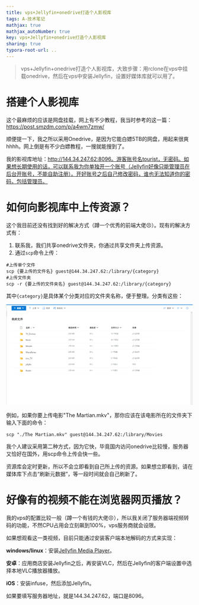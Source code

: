 ```yaml
---
title: vps+Jellyfin+onedrive打造个人影视库
tags: A-技术笔记
mathjax: true
mathjax_autoNumber: true
key: vps+Jellyfin+onedrive打造个人影视库
sharing: true
typora-root-url: ..
---
```


> vps+Jellyfin+onedrive打造个人影视库，大致步骤：用rclone在vps中挂载onedrive，然后在vps中安装Jellyfin，设置好媒体库就可以用了。

<!--more-->

# 搭建个人影视库

这个最麻烦的应该是网盘挂载，网上有不少教程，我当时参考的这一篇：https://post.smzdm.com/p/a4wm7zmw/

顺便提一下，我之所以采用Onedrive，是因为它能白嫖5TB的网盘，用起来很爽hhhh。网上倒是有不少白嫖教程，一搜就能搜到了。

我的影视库地址：http://144.34.247.62:8096。游客账号名tourist，无密码。如果想长期使用的话，可以联系我为你单独开一个账号（Jellyfin好像只能管理员在后台开账号，不能自助注册）。开好账号之后自己修改密码，谁也无法知道你的密码，包括管理员。

# 如何向影视库中上传资源？

这个我目前还没有找到好的解决方式（蹲一个优秀的前端大佬😣）。现有的解决方式有：

1. 联系我，我们共享onedrive文件夹，你通过共享文件夹上传资源。
2. 通过`scp`命令上传：

``` shell
#上传单个文件
scp {要上传的文件名} guest@144.34.247.62:/library/{category}
#上传文件夹
scp -r {要上传的文件夹名} guest@144.34.247.62:/library/{category}
```

其中`{category}`是具体某个分类对应的文件夹名称，便于整理。分类有这些：

![Jellyfin1](../assets/images/VPS/Jellyfin1.png)

例如，如果你要上传电影"The Martian.mkv"，那你应该在该电影所在的文件夹下输入下面的命令：

```shell
scp "./The Martian.mkv" guest@144.34.247.62:/library/Movies
```

我个人建议采用第二种方式，因为它快，毕竟国内访问onedrive比较慢，服务器又恰好在国外，用scp命令上传会快一些。

资源库会定时更新，所以不会立即看到自己所上传的资源。如果想立即看到，请在媒体库下点击“刷新元数据”，等一段时间就会自己刷新了。

# 好像有的视频不能在浏览器网页播放？

我的vps的配置比较一般（蹲一个有钱的大佬😣），所以我关闭了服务器端视频转码的功能，不然CPU占用会立刻飙到100%，vps服务商就会设限。

如果想观看这一类视频，目前只能通过安装客户端本地解码的方式来实现：

**windows/linux**：安装[Jellyfin Media Player](https://github.com/jellyfin/jellyfin-media-player/releases)。

**安卓**：应用商店安装Jellyfin之后，再安装VLC，然后在Jellyfin的客户端设置中选择本地VLC播放器播放。

**iOS**：安装infuse，然后添加Jellyfin。

如果要填写服务器地址，就是144.34.247.62，端口是8096。